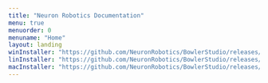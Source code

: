 ```yaml
---
title: "Neuron Robotics Documentation"
menu: true
menuorder: 0
menuname: "Home"
layout: landing
winInstaller: "https://github.com/NeuronRobotics/BowlerStudio/releases/download/0.2.7/Windows-nrdk-3.13.5.exe"
linInstaller: "https://github.com/NeuronRobotics/BowlerStudio/releases/download/0.2.6/Ubuntu-nrdk-3.13.4.deb"
macInstaller: "https://github.com/NeuronRobotics/BowlerStudio/releases/download/0.2.6/MacOSX-nrdk-3.13.4.zip"
---
```


